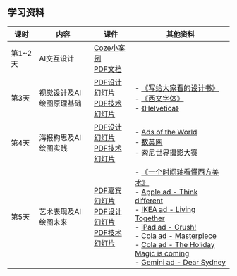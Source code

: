 ## 学习资料

| 课时    | 内容            | 课件                                                                                                                                                  | 其他资料                                                                                                                                                                                                                                                                                                                                                                                                                                                                                                                                                                          |
| ----- | ------------- | --------------------------------------------------------------------------------------------------------------------------------------------------- | ----------------------------------------------------------------------------------------------------------------------------------------------------------------------------------------------------------------------------------------------------------------------------------------------------------------------------------------------------------------------------------------------------------------------------------------------------------------------------------------------------------------------------------------------------------------------------- |
| 第1~2天 | AI交互设计        | [Coze小案例](https://t1kbgkrq0j.feishu.cn/wiki/QtXgwsaO8iCRLRk0YiXcLhJFnabhttps://t1kbgkrq0j.feishu.cn/wiki/QtXgwsaO8iCRLRk0YiXcLhJFnab)<br/>[PDF文档]() |                                                                                                                                                                                                                                                                                                                                                                                                                                                                                                                                                                               |
| 第3天   | 视觉设计及AI绘图原理基础 | [PDF设计幻灯片]()<br/>[PDF技术幻灯片]()                                                                                                                       | - [《写给大家看的设计书》](https://book.douban.com/subject/26664522/)<br/>- [《西文字体》](https://book.douban.com/subject/25836269/)<br/>- [《Helvetica》](https://www.bilibili.com/video/BV1nJ411E7QU/)<br/>                                                                                                                                                                                                                                                                                                                                                                                   |
| 第4天   | 海报构思及AI绘图实践   | [PDF设计幻灯片]()<br/>[PDF技术幻灯片]()                                                                                                                       | - [Ads of the World](https://www.adsoftheworld.com/)<br/>- [数英网](https://www.digitaling.com/)<br/>- [索尼世界摄影大赛](https://www.worldphoto.org/zh/%E8%8E%B7%E5%A5%96%E4%BD%9C%E5%93%81%E5%B1%95%E7%A4%BA)                                                                                                                                                                                                                                                                                                                                                                          |
| 第5天   | 艺术表现及AI绘图未来   | [PDF嘉宾幻灯片]()<br/>[PDF设计幻灯片]()<br/>[PDF技术幻灯片]()                                                                                                      | - [《一个时间轴看懂西方美术》](https://www.bilibili.com/video/BV1rrayevEaE/)<br/>- [Apple ad - Think different](https://www.youtube.com/watch?v=5sMBhDv4sik&ab_channel=HarryPiotr)<br/>- [IKEA ad - Living Together](https://www.youtube.com/watch?v=55DlPIMAGxk)<br/>- [iPad ad - Crush!](https://www.youtube.com/watch?v=ntjkwIXWtrc)<br/>- [Cola ad - Masterpiece](https://www.youtube.com/watch?v=VGa1imApfdg)<br/>- [Cola ad - The Holiday Magic is coming](https://www.youtube.com/watch?v=4RSTupbfGog)<br/>- [Gemini ad - Dear Sydney](https://www.youtube.com/watch?v=NgtHJKn0Mck) |
